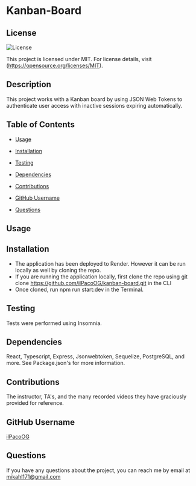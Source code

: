 # Kanban-Board


## License

![License](https://img.shields.io/badge/license-MIT-brightgreen)

This project is licensed under MIT. For license details, visit (https://opensource.org/licenses/MIT).
  

## Description
This project works with a Kanban board by using JSON Web Tokens to authenticate user access with inactive sessions expiring automatically.

## Table of Contents
- [Usage](#usage)
- [Installation](#installation)

- [Testing](#testing)
- [Dependencies](#dependencies)
- [Contributions](#contributions)
- [GitHub Username](#github-username)
- [Questions](#questions)

## Usage


## Installation
- The application has been deployed to Render. However it can be run locally as well by cloning the repo.
- If you are running the application locally, first clone the repo using git clone https://github.com/ilPacoOG/kanban-board.git in the CLI
- Once cloned, run npm run start:dev in the Terminal. 



## Testing
Tests were performed using Insomnia.

## Dependencies
React, Typescript, Express, Jsonwebtoken, Sequelize, PostgreSQL, and more. See Package.json's for more information.

## Contributions
The instructor, TA's, and the many recorded videos they have graciously provided for reference.

## GitHub Username
[ilPacoOG](https://github.com/ilPacoOG)

## Questions
If you have any questions about the project, you can reach me by email at mikahl171@gmail.com

